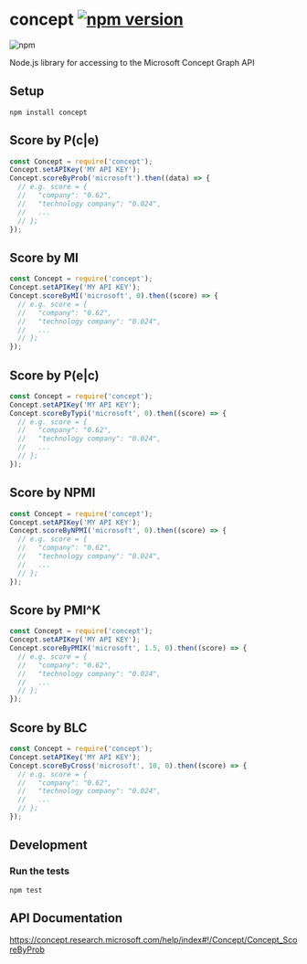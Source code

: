# concept [![npm version](https://badge.fury.io/js/concept.svg)](https://badge.fury.io/js/concept)

![npm](https://nodei.co/npm/concept.png?mini=true)

Node.js library for accessing to the Microsoft Concept Graph API

## Setup

```
npm install concept
```

## Score by P(c|e)

```javascript
const Concept = require('concept');
Concept.setAPIKey('MY API KEY');
Concept.scoreByProb('microsoft').then((data) => {
  // e.g. score = {
  //   "company": "0.62",
  //   "technology company": "0.024",
  //   ...
  // };
});
```

## Score by MI

```javascript
const Concept = require('concept');
Concept.setAPIKey('MY API KEY');
Concept.scoreByMI('microsoft', 0).then((score) => {
  // e.g. score = {
  //   "company": "0.62",
  //   "technology company": "0.024",
  //   ...
  // };
});
```

## Score by P(e|c)

```javascript
const Concept = require('concept');
Concept.setAPIKey('MY API KEY');
Concept.scoreByTypi('microsoft', 0).then((score) => {
  // e.g. score = {
  //   "company": "0.62",
  //   "technology company": "0.024",
  //   ...
  // };
});
```

## Score by NPMI

```javascript
const Concept = require('concept');
Concept.setAPIKey('MY API KEY');
Concept.scoreByNPMI('microsoft', 0).then((score) => {
  // e.g. score = {
  //   "company": "0.62",
  //   "technology company": "0.024",
  //   ...
  // };
});
```

## Score by PMI^K

```javascript
const Concept = require('concept');
Concept.setAPIKey('MY API KEY');
Concept.scoreByPMIK('microsoft', 1.5, 0).then((score) => {
  // e.g. score = {
  //   "company": "0.62",
  //   "technology company": "0.024",
  //   ...
  // };
});
```

## Score by BLC

```javascript
const Concept = require('concept');
Concept.setAPIKey('MY API KEY');
Concept.scoreByCross('microsoft', 10, 0).then((score) => {
  // e.g. score = {
  //   "company": "0.62",
  //   "technology company": "0.024",
  //   ...
  // };
});
```

## Development

### Run the tests

```
npm test
```

## API Documentation

https://concept.research.microsoft.com/help/index#!/Concept/Concept_ScoreByProb

